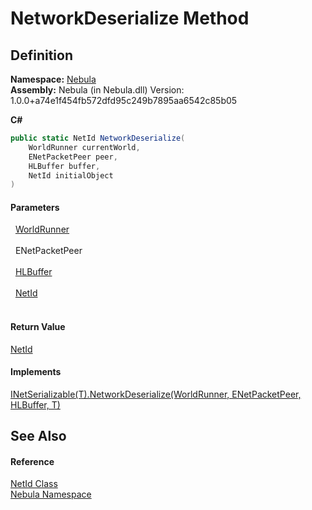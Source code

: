 # NetworkDeserialize Method




## Definition
**Namespace:** <a href="N_Nebula">Nebula</a>  
**Assembly:** Nebula (in Nebula.dll) Version: 1.0.0+a74e1f454fb572dfd95c249b7895aa6542c85b05

**C#**
``` C#
public static NetId NetworkDeserialize(
	WorldRunner currentWorld,
	ENetPacketPeer peer,
	HLBuffer buffer,
	NetId initialObject
)
```



#### Parameters
<dl><dt>  <a href="T_Nebula_WorldRunner">WorldRunner</a></dt><dd> </dd><dt>  ENetPacketPeer</dt><dd> </dd><dt>  <a href="T_Nebula_Serialization_HLBuffer">HLBuffer</a></dt><dd> </dd><dt>  <a href="T_Nebula_NetId">NetId</a></dt><dd> </dd></dl>

#### Return Value
<a href="T_Nebula_NetId">NetId</a>

#### Implements
<a href="M_Nebula_Serialization_INetSerializable_1_NetworkDeserialize">INetSerializable(T).NetworkDeserialize(WorldRunner, ENetPacketPeer, HLBuffer, T)</a>  


## See Also


#### Reference
<a href="T_Nebula_NetId">NetId Class</a>  
<a href="N_Nebula">Nebula Namespace</a>  
